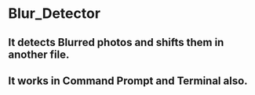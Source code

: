 # Blur_Detector
## It detects Blurred photos and shifts them in another file.
## It works in Command Prompt and Terminal also.
